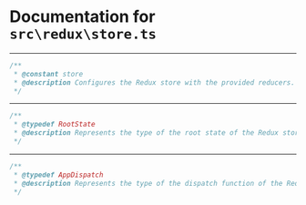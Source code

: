 # Documentation for `src\redux\store.ts`

---
```ts
/**
 * @constant store
 * @description Configures the Redux store with the provided reducers.
 */
```

---
```ts
/**
 * @typedef RootState
 * @description Represents the type of the root state of the Redux store.
 */
```

---
```ts
/**
 * @typedef AppDispatch
 * @description Represents the type of the dispatch function of the Redux store.
 */
```
